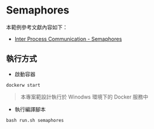 # Semaphores

本範例參考文獻內容如下：

+ [Inter Process Communication - Semaphores](https://www.tutorialspoint.com/inter_process_communication/inter_process_communication_semaphores.htm)

## 執行方式

+ 啟動容器

```
dockerw start
```
> 本專案範設計執行於 Winodws 環境下的 Docker 服務中

+ 執行編譯腳本

```
bash run.sh semaphores
```
